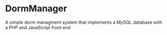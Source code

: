 # DormManager
A simple dorm managment system that implements a MySQL database with a PHP and JavaScript front end
